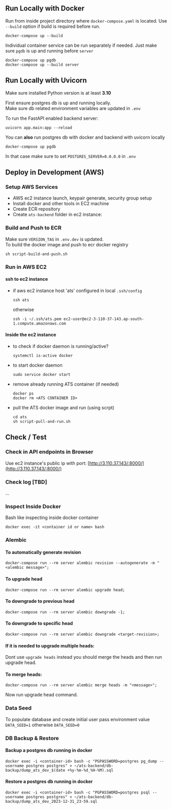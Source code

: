 

## Run Locally with Docker
Run from inside project directory where `docker-compose.yaml` is located.
Use `--build` option if build is required before run.
```
docker-compose up --build
```
Individual container service can be run separately if needed. 
Just make sure `pgdb` is up and running before `server`
```
docker-compose up pgdb
docker-compose up --build server
```

## Run Locally with Uvicorn

Make sure installed Python version is at least **3.10**


First ensure postgres db is up and running locally. <br>
Make sure db related environment variables are updated in `.env`

To run the FastAPI enabled backend server:
```
uvicorn app.main:app --reload
```
You can **also** run postgres db with docker and backend with uvicorn locally
```
docker-compose up pgdb
```
In that case make sure to set `POSTGRES_SERVER=0.0.0.0` in `.env`


## Deploy in Development (AWS)

### Setup AWS Services
- AWS ec2 instance launch, keypair generate, security group setup
- Install docker and other tools in EC2 machine
- Create ECR repository
- Create `ats-backend` folder in ec2 instance:

### Build and Push to ECR
Make sure `VERSION_TAG` in `.env.dev` is updated. <br>
To build the docker image and push to ecr docker registry
```
sh script-build-and-push.sh
```

### Run in AWS EC2
#### ssh to ec2 instance

- if aws ec2 instance host 'ats' configured in local `.ssh/config`
	```
	ssh ats
	```
	otherwise
	```
	ssh -i ~/.ssh/ats.pem ec2-user@ec2-3-110-37-143.ap-south-1.compute.amazonaws.com
	```
#### Inside the ec2 instance

- to check if docker daemon is running/active?
	```
	systemctl is-active docker
	```
- to start docker daemon
	```
	sudo service docker start
	```
- remove already running ATS container (if needed)
	```
	docker ps
	docker rm <ATS CONTAINER ID>
	```
- pull the ATS docker image and run (using scrpt)
	```
	cd ats
	sh script-pull-and-run.sh
	```

## Check / Test

### Check in API endpoints in Browser
Use ec2 instance's public ip with port: [http://3.110.37.143/:8000/](http://3.110.37.143/:8000/)

### Check log [TBD]
...

### Inspect Inside Docker
Bash like inspecting inside docker container
```
docker exec -it <container id or name> bash
```

### Alembic 

#### To automatically generate revision
```
docker-compose run --rm server alembic revision --autogenerate -m "<alembic message>";
```
#### To upgrade head
```
docker-compose run --rm server alembic upgrade head;
```

#### To downgrade to previous head
```
docker-compose run --rm server alembic downgrade -1;
```

#### To downgrade to specific head
```
docker-compose run --rm server alembic downgrade <target-revision>;
```

#### If it is needed to upgrade multiple heads:
Dont use ```upgrade heads``` instead you should merge the heads and then run upgrade head.

#### To merge heads:
```
docker-compose run --rm server alembic merge heads -m "<message>";
```
Now run upgrade head command.

### Data Seed
To populate database and create initial user pass environment value ```DATA_SEED=1``` otherwise ```DATA_SEED=0```


### DB Backup &  Restore

#### Backup a postgres db running in docker
```commandline
docker exec -i <container-id> bash -c "PGPASSWORD=postgres pg_dump --username postgres postgres" > ~/ats-backend/db-backup/dump_ats_dev_$(date +%y-%m-%d_%H-%M).sql
```

#### Restore a postgres db running in docker
```commandline
docker exec -i <container-id> bash -c "PGPASSWORD=postgres psql --username postgres postgres" < ~/ats-backend/db-backup/dump_ats_dev_2023-12-31_23-59.sql
```


